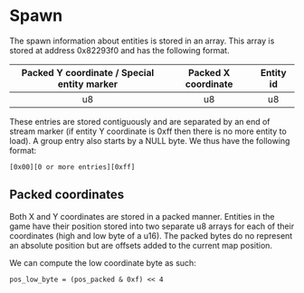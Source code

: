 # Spawn

The spawn information about entities is stored in an array. This array is stored at
address 0x82293f0 and has the following format.

| Packed Y coordinate / Special entity marker | Packed X coordinate | Entity id |
| :-----------------: | :-----------------: | :-------: |
| u8                  | u8                  | u8        |

These entries are stored contiguously and are separated by an end of stream marker
(if entity Y coordinate is 0xff then there is no more entity to load). A group entry
also starts by a NULL byte. We thus have the following format:

```
[0x00][0 or more entries][0xff]
```

## Packed coordinates
Both X and Y coordinates are stored in a packed manner. Entities in the game have their
position stored into two separate u8 arrays for each of their coordinates (high and
low byte of a u16). The packed bytes do no represent an absolute position but are offsets
added to the current map position.

We can compute the low coordinate byte as such:

```
pos_low_byte = (pos_packed & 0xf) << 4
```
